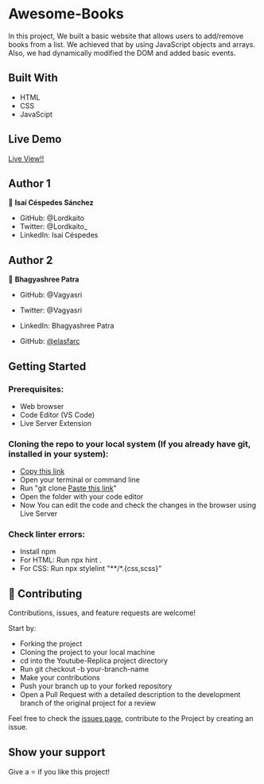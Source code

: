 # Awesome-Books

In this project, We built a basic website that allows users to add/remove books from a list. We achieved that by using JavaScript objects and arrays. Also, we had dynamically modified the DOM and added basic events.

## Built With

- HTML
- CSS
- JavaScipt

## Live Demo

[Live View!!](https://mystifying-mayer-07e5be.netlify.app/)

## Author 1
👤 **Isaí Céspedes Sánchez**

- GitHub: @Lordkaito
- Twitter: @Lordkaito_
- LinkedIn: Isaí Céspedes 

## Author 2
👤 **Bhagyashree Patra**

- GitHub: @Vagyasri
- Twitter: @Vagyasri
- LinkedIn: Bhagyashree Patra

- GitHub: [@elasfarc](https://github.com/elasfarc)

## Getting Started

### Prerequisites:

- Web browser
- Code Editor (VS Code)
- Live Server Extension

### Cloning the repo to your local system (If you already have git, installed in your system):

- [Copy this link](https://github.com/Lordkaito/Awesome-books.git)
- Open your terminal or command line
- Run "git clone [Paste this link](https://github.com/Lordkaito/Awesome-books.git)"
- Open the folder with your code editor
- Now You can edit the code and check the changes in the browser using Live Server

### Check linter errors:

- Install npm
- For HTML: Run npx hint .
- For CSS: Run npx stylelint "**/*.{css,scss}"

## 🤝 Contributing

Contributions, issues, and feature requests are welcome!

Start by:

- Forking the project
- Cloning the project to your local machine
- cd into the Youtube-Replica project directory
- Run git checkout -b your-branch-name
- Make your contributions
- Push your branch up to your forked repository
- Open a Pull Request with a detailed description to the development branch of the original project for a review

Feel free to check the [issues page](https://github.com/Lordkaito/Awesome-books/issues), contribute to the Project by creating an issue.


## Show your support

Give a ⭐️ if you like this project!
